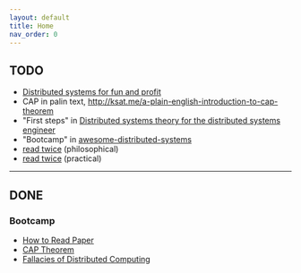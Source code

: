 ```yaml
---
layout: default
title: Home
nav_order: 0
---
```

## TODO
* [Distributed systems for fun and profit](http://book.mixu.net/distsys/intro.html)
* CAP in palin text, http://ksat.me/a-plain-english-introduction-to-cap-theorem
* "First steps" in [Distributed systems theory for the distributed systems engineer](https://www.the-paper-trail.org/post/2014-08-09-distributed-systems-theory-for-the-distributed-systems-engineer/)
* "Bootcamp" in [awesome-distributed-systems](https://github.com/theanalyst/awesome-distributed-systems)
* [read twice](https://michaelfeathers.silvrback.com/10-papers-every-developer-should-read-at-least-twice) (philosophical)
* [read twice](http://blog.fogus.me/2011/09/08/10-technical-papers-every-programmer-should-read-at-least-twice/) (practical)

--------------------------
## DONE
### Bootcamp
* [How to Read Paper](https://web.stanford.edu/class/ee384m/Handouts/HowtoReadPaper.pdf)
* [CAP Theorem](http://en.wikipedia.org/wiki/CAP_theorem)
* [Fallacies of Distributed Computing](http://en.wikipedia.org/wiki/Fallacies_of_distributed_computing)
